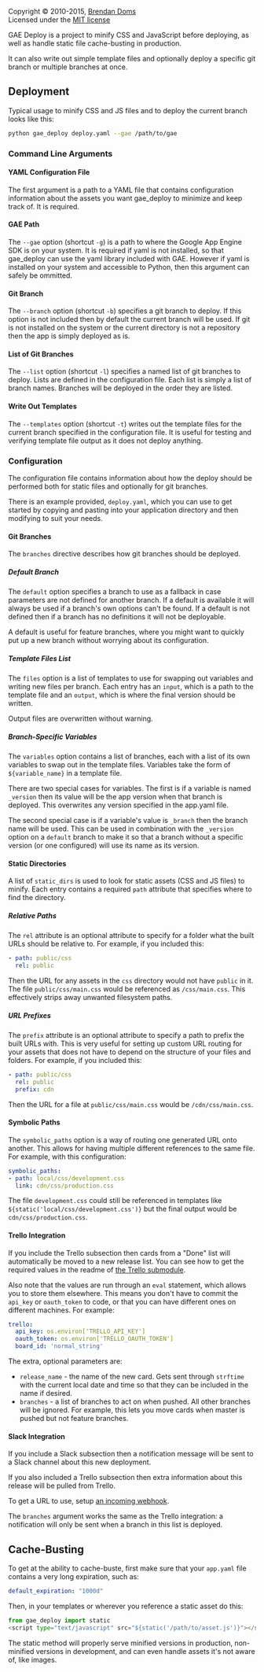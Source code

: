Copyright &copy; 2010-2015, [Brendan Doms](http://www.bdoms.com/)  
Licensed under the [MIT license](http://www.opensource.org/licenses/MIT)


GAE Deploy is a project to minify CSS and JavaScript before deploying, as well as handle static file cache-busting in production.

It can also write out simple template files and optionally deploy a specific git branch or multiple branches at once.

## Deployment

Typical usage to minify CSS and JS files and to deploy the current branch looks like this:

```bash
python gae_deploy deploy.yaml --gae /path/to/gae
```

### Command Line Arguments

#### YAML Configuration File

The first argument is a path to a YAML file that contains configuration information about the assets you want gae_deploy to minimize and keep track of. It is required.

#### GAE Path

The `--gae` option (shortcut `-g`) is a path to where the Google App Engine SDK is on your system.
It is required if yaml is not installed, so that gae_deploy can use the yaml library included with GAE.
However if yaml is installed on your system and accessible to Python, then this argument can safely be ommitted.

#### Git Branch

The `--branch` option (shortcut `-b`) specifies a git branch to deploy.
If this option is not included then by default the current branch will be used.
If git is not installed on the system or the current directory is not a repository then the app is simply deployed as is.

#### List of Git Branches

The `--list` option (shortcut `-l`) specifies a named list of git branches to deploy.
Lists are defined in the configuration file. Each list is simply a list of branch names.
Branches will be deployed in the order they are listed.

#### Write Out Templates

The `--templates` option (shortcut `-t`) writes out the template files for the current branch specified in the configuration file.
It is useful for testing and verifying template file output as it does not deploy anything.

### Configuration

The configuration file contains information about how the deploy should be performed both for static files and optionally for git branches.

There is an example provided, `deploy.yaml`, which you can use to get started by copying and pasting into your application directory and then modifying to suit your needs.

#### Git Branches

The `branches` directive describes how git branches should be deployed.

##### Default Branch

The `default` option specifies a branch to use as a fallback in case parameters are not defined for another branch.
If a default is available it will always be used if a branch's own options can't be found.
If a default is not defined then if a branch has no definitions it will not be deployable.

A default is useful for feature branches, where you might want to quickly put up a new branch without worrying about its configuration.

##### Template Files List

The `files` option is a list of templates to use for swapping out variables and writing new files per branch.
Each entry has an `input`, which is a path to the template file and an `output`, which is where the final version should be written.

Output files are overwritten without warning.

##### Branch-Specific Variables

The `variables` option contains a list of branches, each with a list of its own variables to swap out in the template files.
Variables take the form of `${variable_name}` in a template file.

There are two special cases for variables. The first is if a variable is named `_version` then its value will be the app version when that branch is deployed. This overwrites any version specified in the app.yaml file.

The second special case is if a variable's value is `_branch` then the branch name will be used.
This can be used in combination with the `_version` option on a `default` branch to make it so that a branch without a specific version (or one configured) will use its name as its version.

#### Static Directories

A list of `static_dirs` is used to look for static assets (CSS and JS files) to minify.
Each entry contains a required `path` attribute that specifies where to find the directory.

##### Relative Paths

The `rel` attribute is an optional attribute to specify for a folder what the built URLs should be relative to.
For example, if you included this:

```yaml
- path: public/css
  rel: public
```
Then the URL for any assets in the `css` directory would not have `public` in it. The file `public/css/main.css`
would be referenced as `/css/main.css`.
This effectively strips away unwanted filesystem paths.

##### URL Prefixes

The `prefix` attribute is an optional attribute to specify a path to prefix the built URLs with.
This is very useful for setting up custom URL routing for your assets that does not have to depend on the structure of your files and folders.
For example, if you included this:

```yaml
- path: public/css
  rel: public
  prefix: cdn
```
Then the URL for a file at `public/css/main.css` would be `/cdn/css/main.css`.

#### Symbolic Paths

The `symbolic_paths` option is a way of routing one generated URL onto another.
This allows for having multiple different references to the same file. For example, with this configuration:

```yaml
symbolic_paths:
- path: local/css/development.css
  link: cdn/css/production.css
```

The file `development.css` could still be referenced in templates like `${static('local/css/development.css')}`
but the final output would be `cdn/css/production.css`.

#### Trello Integration

If you include the Trello subsection then cards from a "Done" list will automatically be moved to a new release list.
You can see how to get the required values in the readme of [the Trello submodule](https://github.com/bdoms/trello).

Also note that the values are run through an `eval` statement, which allows you to store them elsewhere.
This means you don't have to commit the `api_key` or `oauth_token` to code,
or that you can have different ones on different machines. For example:

```yaml
trello:
  api_key: os.environ['TRELLO_API_KEY']
  oauth_token: os.environ['TRELLO_OAUTH_TOKEN']
  board_id: 'normal_string'
```

The extra, optional parameters are:

 * `release_name` - the name of the new card. Gets sent through `strftime` with the current local date and time
so that they can be included in the name if desired.
 * `branches` - a list of branches to act on when pushed. All other branches will be ignored.
For example, this lets you move cards when master is pushed but not feature branches.

#### Slack Integration

If you include a Slack subsection then a notification message will be sent to a Slack channel about this new deployment.

If you also included a Trello subsection then extra information about this release will be pulled from Trello.

To get a URL to use, setup [an incoming webhook](https://my.slack.com/services/new/incoming-webhook/).

The `branches` argument works the same as the Trello integration:
a notification will only be sent when a branch in this list is deployed.

## Cache-Busting

To get at the ability to cache-buste, first make sure that your `app.yaml` file contains a very long expiration, such as:

```yaml
default_expiration: "1000d"
```

Then, in your templates or wherever you reference a static asset do this:

```python
from gae_deploy import static
<script type="text/javascript" src="${static('/path/to/asset.js')}"></script>
```

The static method will properly serve minified versions in production, non-minified versions in development, and can
even handle assets it's not aware of, like images.
